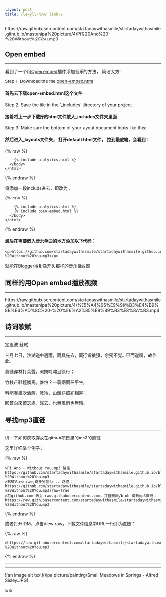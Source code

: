 ```yaml
---
layout: post
title: /lekyll-now/ link-2
---
```


<p>https://raw.githubusercontent.com/startadaywithasmile/startadaywithasmile.github.io/master/ipa%20picture/4/Pi%20Ano%20-%20Without%20You.mp3</p>

## Open embed ##
----

看到了一个用[Open embed](https://jekyllcodex.org/without-plugin/open-embed/)插件添加音乐的方法， 简洁大方!


Step 1. Download the file [open-embed.html](https://raw.githubusercontent.com/jhvanderschee/jekyllcodex/gh-pages/_includes/open-embed.html)

#### 首先去下载open-embed.html这个文件

Step 2. Save the file in the ‘_includes’ directory of your project

#### 接着将上一步下载好的html文件放入_includes文件夹里面

Step 3. Make sure the bottom of your layout document looks like this:

#### 然后进入_layouts文件夹， 打开default.html文件， 拉到最底端，会看到：

{% raw %}

```liquid
    {% include analytics.html %}
  </body>
</html>
```

{% endraw %}

将添加一段include进去，即改为：

{% raw %}

```liquid
    {% include analytics.html %}
    {% include open-embed.html %}
  </body>
</html>
```

{% endraw %}

#### 最后在需要嵌入音乐单曲的地方添加以下代码：

```
<p>https://github.com/startadaywithasmile/startadaywithasmile.github.io/blob/master/ipa%20picture/4/Pi%20Ano%20-%20Without%20You.mp3</p>
```

就能在Blogger得到像开头那样的音乐播放器

## 同样的用Open embed播放视频 ##
----

<p>https://raw.githubusercontent.com/startadaywithasmile/startadaywithasmile.github.io/master/ipa%20picture/4/%E5%A4%95%E9%98%B3%E4%B9%8B%E6%AD%8C%20-%20%E6%A2%85%E8%89%B3%E8%8A%B3.mp4</p>


## 诗词歌赋 ##
----

定風波 蘇軾　
	
三月七日，沙湖道中遇雨，雨具先去，同行皆狼狽，余獨不覺。已而遂晴，故作此。

莫聽穿林打葉聲，何妨吟嘯且徐行；

竹杖芒鞋輕勝馬，誰怕？一蓑烟雨任平生。

料峭春風吹酒醒，微冷、山頭斜照卻相迎；

回首向來蕭瑟處，歸去、也無風雨也無晴。

## 寻找mp3直链 ##
----

讲一下如何获取存放在github项目里的mp3的直链

这里详细举个例子：

{% raw %}

```liquid
>Pi Ano - Without You.mp3 路径：https://github.com/startadaywithasmile/startadaywithasmile.github.io/blob/master/ipa%20picture/4/Pi%20Ano%20-%20Without%20You.mp3
>右键View raw,链接另存为... 路径：https://github.com/startadaywithasmile/startadaywithasmile.github.io/blob/master/ipa%20picture/4/Pi%20Ano%20-%20Without%20You.mp3?raw=true
>将github.com 改为 raw.githubusercontent.com，并且删除/blob 得到mp3直链：https://raw.githubusercontent.com/startadaywithasmile/startadaywithasmile.github.io/master/ipa%20picture/4/Pi%20Ano%20-%20Without%20You.mp3
```

{% endraw %}

或者打开IDM，点击View raw，下载文件信息中URL一行即为直链：

{% raw %}

```liquid
>https://raw.githubusercontent.com/startadaywithasmile/startadaywithasmile.github.io/master/ipa%20picture/4/Pi%20Ano%20-%20Without%20You.mp3
```

{% endraw %}

----
----

![an image alt text](/ipa picture/painting/Small Meadows in Springs - Alfred Sisley.JPG)

`日安`
